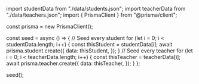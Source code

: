 import studentData from "./data/students.json";
import teacherData from "./data/teachers.json";
import { PrismaClient } from "@prisma/client";

const prisma = new PrismaClient();

const seed = async () => {
// Seed every student
for (let i = 0; i < studentData.length; i++) {
const thisStudent = studentData[i];
await prisma.student.create({
data: thisStudent,
});
}
// Seed every teacher
for (let i = 0; i < teacherData.length; i++) {
const thisTeacher = teacherData[i];
await prisma.teacher.create({
data: thisTeacher,
});
}
};

seed();
